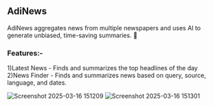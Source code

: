 ## AdiNews
AdiNews aggregates news from multiple newspapers and uses AI to generate unbiased, time-saving summaries. 🚀     
### Features:-     
1)Latest News - Finds and summarizes the top headlines of the day     
2)News Finder - Finds and summarizes news based on query, source, language, and dates.     

![Screenshot 2025-03-16 151209](https://github.com/user-attachments/assets/922fb776-6a0a-4bee-84d3-a3009bc582a5)
![Screenshot 2025-03-16 151301](https://github.com/user-attachments/assets/4806267a-6944-4170-ac79-f93cc89bdb95)
